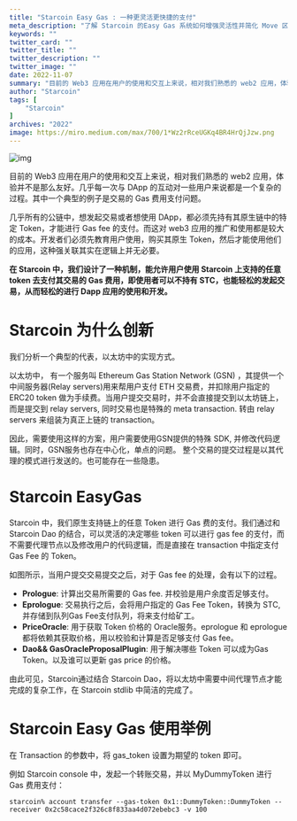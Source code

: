 ```yaml
---
title: "Starcoin Easy Gas : 一种更灵活更快捷的支付"
meta_description: "了解 Starcoin 的Easy Gas 系统如何增强灵活性并简化 Move 区块链交易。"
keywords: ""
twitter_card: ""
twitter_title: ""
twitter_description: ""
twitter_image: ""
date: 2022-11-07
summary: "目前的 Web3 应用在用户的使用和交互上来说，相对我们熟悉的 web2 应用，体验并不是那么友好。几乎每一次与 DApp 的互动对一些用户来说都是一个复杂的过程..."
author: "Starcoin"
tags: [
    "Starcoin"
]
archives: "2022"
image: https://miro.medium.com/max/700/1*Wz2rRceUGKq4BR4HrQjJzw.png
---
```


![img](https://miro.medium.com/max/700/1*Wz2rRceUGKq4BR4HrQjJzw.png)

目前的 Web3 应用在用户的使用和交互上来说，相对我们熟悉的 web2 应用，体验并不是那么友好。几乎每一次与 DApp 的互动对一些用户来说都是一个复杂的过程。其中一个典型的例子是交易的 Gas 费用支付问题。

几乎所有的公链中，想发起交易或者想使用 DApp，都必须先持有其原生链中的特定 Token，才能进行 Gas fee 的支付。而这对 web3 应用的推广和使用都是较大的成本。开发者们必须先教育用户使用，购买其原生 Token，然后才能使用他们的应用，这种强关联其实在逻辑上并无必要。

**在 Starcoin 中，我们设计了一种机制，能允许用户使用 Starcoin 上支持的任意 token 去支付其交易的 Gas 费用，即使用者可以不持有 STC，也能轻松的发起交易，从而轻松的进行 Dapp 应用的使用和开发。**

# Starcoin 为什么创新

我们分析一个典型的代表，以太坊中的实现方式。

以太坊中， 有一个服务叫 Ethereum Gas Station Network (GSN) ，其提供一个中间服务器(Relay servers)用来帮用户支付 ETH 交易费，并扣除用户指定的 ERC20 token 做为手续费。当用户提交交易时，并不会直接提交到以太坊链上，而是提交到 relay servers, 同时交易也是特殊的 meta transaction. 转由 relay servers 来组装为真正上链的 transaction。

因此，需要使用这样的方案，用户需要使用GSN提供的特殊 SDK, 并修改代码逻辑。同时，GSN服务也存在中心化，单点的问题。 整个交易的提交过程是以其代理的模式进行发送的。也可能存在一些隐患。

# Starcoin EasyGas

Starcoin 中，我们原生支持链上的任意 Token 进行 Gas 费的支付。我们通过和 Starcoin Dao 的结合，可以灵活的决定哪些 token 可以进行 gas fee 的支付，而不需要代理节点以及修改用户的代码逻辑，而是直接在 transaction 中指定支付 Gas Fee 的 Token。

如图所示，当用户提交交易提交之后，对于 Gas fee 的处理，会有以下的过程。

- **Prologue**: 计算出交易所需要的 Gas fee. 并校验是用户余度否足够支付。
- **Eprologue**: 交易执行之后，会将用户指定的 Gas Fee Token，转换为 STC, 并存储到队列Gas Fee支付队列，将来支付给矿工。
- **PriceOracle**: 用于获取 Token 价格的 Oracle服务。eprologue 和 eprologue 都将依赖其获取价格，用以校验和计算是否足够支付 Gas fee。
- **Dao&& GasOracleProposalPlugin**: 用于解决哪些 Token 可以成为Gas Token。以及谁可以更新 gas price 的价格。

由此可见，Starcoin通过结合 Starcoin Dao，将以太坊中需要中间代理节点才能完成的复杂工作，在 Starcoin stdlib 中简洁的完成了。

# Starcoin Easy Gas 使用举例

在 Transaction 的参数中，将 gas_token 设置为期望的 token 即可。

例如 Starcoin console 中，发起一个转账交易，并以 MyDummyToken 进行 Gas 费用支付：

```
starcoin% account transfer --gas-token 0x1::DummyToken::DummyToken --receiver 0x2c58cace2f326c8f833aa4d072ebebc3 -v 100
```